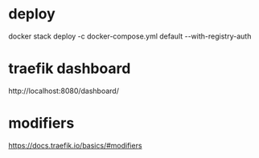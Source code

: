# deploy
docker stack deploy -c docker-compose.yml default --with-registry-auth

# traefik dashboard
http://localhost:8080/dashboard/

# modifiers
https://docs.traefik.io/basics/#modifiers